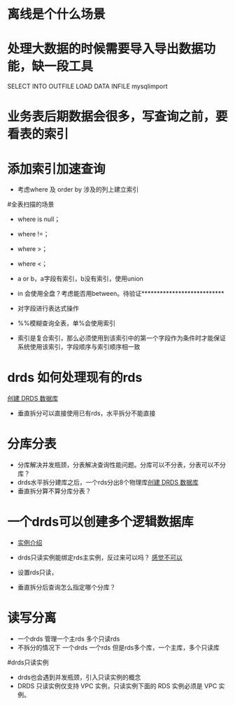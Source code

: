 # 离线是个什么场景

# 处理大数据的时候需要导入导出数据功能，缺一段工具
SELECT INTO OUTFILE
LOAD DATA INFILE
mysqlimport


# 业务表后期数据会很多，写查询之前，要看表的索引



# 添加索引加速查询
* 考虑where 及 order by 涉及的列上建立索引

#全表扫描的场景
* where is null；
* where !=；
* where >；
* where <；
* a or b，a字段有索引，b没有索引，使用union
* in 会使用全盘？考虑能否用between。待验证***************************
* 对字段进行表达式操作
* %%模糊查询全表，单%会使用索引

* 索引是复合索引，那么必须使用到该索引中的第一个字段作为条件时才能保证系统使用该索引，字段顺序与索引顺序相一致




# drds  如何处理现有的rds
[创建 DRDS 数据库](https://help.aliyun.com/document_detail/50070.html?spm=a2c4g.11186623.6.552.5a736b20fF5ED3)
* 垂直拆分可以直接使用已有rds，水平拆分不能直接


# 分库分表
* 分库解决并发瓶颈，分表解决查询性能问题。分库可以不分表，分表可以不分库？
* drds水平拆分建库之后，一个rds分出8个物理库[创建 DRDS 数据库](https://help.aliyun.com/document_detail/50070.html?spm=a2c4g.11186623.6.552.4ff7671doBlmWm)
* 垂直拆分算不算分库分表？

# 一个drds可以创建多个逻辑数据库
* [实例介绍](https://help.aliyun.com/document_detail/29662.html?spm=a2c4g.11186623.6.563.115e2750Z366Ug)

* drds只读实例能绑定rds主实例，反过来可以吗？
[感觉不可以](只读实例.png)
* 设置rds只读，[](https://help.aliyun.com/document_detail/52094.html?spm=a2c4g.11186623.6.581.6bf54af81GeqAZ)
* 垂直拆分后查询怎么指定哪个分库？
 


# 读写分离
* 一个drds 管理一个主rds  多个只读rds
* 不拆分的情况下  一个drds  一个rds  但是rds多个库，一个主库，多个只读库


#drds只读实例
* drds也会遇到并发瓶颈，引入只读实例的概念
* DRDS 只读实例仅支持 VPC 实例，只读实例下面的 RDS 实例必须是 VPC 实例。